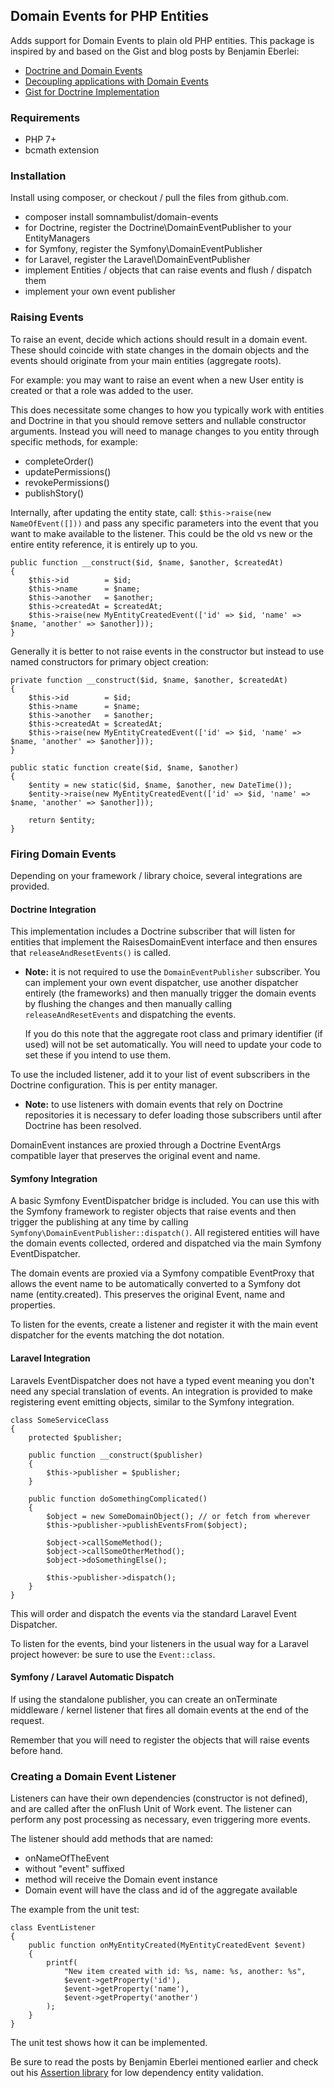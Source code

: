 ## Domain Events for PHP Entities

Adds support for Domain Events to plain old PHP entities. This package is inspired by and based
on the Gist and blog posts by Benjamin Eberlei: 

 * [Doctrine and Domain Events](https://github.com/beberlei/whitewashing.de/blob/master/2013/07/24/doctrine_and_domainevents.rst)
 * [Decoupling applications with Domain Events](http://www.whitewashing.de/2012/08/25/decoupling_applications_with_domain_events.html)
 * [Gist for Doctrine Implementation](https://gist.github.com/beberlei/53cd6580d87b1f5cd9ca)

### Requirements

 * PHP 7+
 * bcmath extension

### Installation

Install using composer, or checkout / pull the files from github.com.

 * composer install somnambulist/domain-events
 * for Doctrine, register the Doctrine\DomainEventPublisher to your EntityManagers
 * for Symfony, register the Symfony\DomainEventPublisher
 * for Laravel, register the Laravel\DomainEventPublisher
 * implement Entities / objects that can raise events and flush / dispatch them
 * implement your own event publisher

### Raising Events

To raise an event, decide which actions should result in a domain event. These should
coincide with state changes in the domain objects and the events should originate from
your main entities (aggregate roots).

For example: you may want to raise an event when a new User entity is created or that
a role was added to the user.

This does necessitate some changes to how you typically work with entities and Doctrine
in that you should remove setters and nullable constructor arguments. Instead you will
need to manage changes to you entity through specific methods, for example:

 * completeOrder()
 * updatePermissions()
 * revokePermissions()
 * publishStory()

Internally, after updating the entity state, call: `$this->raise(new NameOfEvent([]))`
and pass any specific parameters into the event that you want to make available to the
listener. This could be the old vs new or the entire entity reference, it is entirely
up to you.

    public function __construct($id, $name, $another, $createdAt)
    {
        $this->id        = $id;
        $this->name      = $name;
        $this->another   = $another;
        $this->createdAt = $createdAt;
        $this->raise(new MyEntityCreatedEvent(['id' => $id, 'name' => $name, 'another' => $another]));
    }

Generally it is better to not raise events in the constructor but instead to use named
constructors for primary object creation:

    private function __construct($id, $name, $another, $createdAt)
    {
        $this->id        = $id;
        $this->name      = $name;
        $this->another   = $another;
        $this->createdAt = $createdAt;
        $this->raise(new MyEntityCreatedEvent(['id' => $id, 'name' => $name, 'another' => $another]));
    }
    
    public static function create($id, $name, $another)
    {
        $entity = new static($id, $name, $another, new DateTime());
        $entity->raise(new MyEntityCreatedEvent(['id' => $id, 'name' => $name, 'another' => $another]));
        
        return $entity;
    }

### Firing Domain Events

Depending on your framework / library choice, several integrations are provided.

#### Doctrine Integration

This implementation includes a Doctrine subscriber that will listen for entities that
implement the RaisesDomainEvent interface and then ensures that `releaseAndResetEvents()`
is called.
 
 * __Note:__ it is not required to use the `DomainEventPublisher` subscriber. You can
   implement your own event dispatcher, use another dispatcher entirely (the frameworks)
   and then manually trigger the domain events by flushing the changes and then manually
   calling `releaseAndResetEvents` and dispatching the events.
   
   If you do this note that the aggregate root class and primary identifier (if used)
   will not be set automatically. You will need to update your code to set these if
   you intend to use them.

To use the included listener, add it to your list of event subscribers in the Doctrine
configuration. This is per entity manager.

 * __Note:__ to use listeners with domain events that rely on Doctrine repositories
   it is necessary to defer loading those subscribers until after Doctrine has been
   resolved.

DomainEvent instances are proxied through a Doctrine EventArgs compatible layer that
preserves the original event and name.

#### Symfony Integration

A basic Symfony EventDispatcher bridge is included. You can use this with the Symfony
framework to register objects that raise events and then trigger the publishing at any
time by calling `Symfony\DomainEventPublisher::dispatch()`. All registered entities
will have the domain events collected, ordered and dispatched via the main Symfony
EventDispatcher.

The domain events are proxied via a Symfony compatible EventProxy that allows the
event name to be automatically converted to a Symfony dot name (entity.created). This
preserves the original Event, name and properties.

To listen for the events, create a listener and register it with the main event
dispatcher for the events matching the dot notation.

#### Laravel Integration

Laravels EventDispatcher does not have a typed event meaning you don't need any special
translation of events. An integration is provided to make registering event emitting
objects, similar to the Symfony integration.

    class SomeServiceClass
    {
        protected $publisher;
        
        public function __construct($publisher)
        {
            $this->publisher = $publisher;
        }
    
        public function doSomethingComplicated()
        {
            $object = new SomeDomainObject(); // or fetch from wherever
            $this->publisher->publishEventsFrom($object);
            
            $object->callSomeMethod();
            $object->callSomeOtherMethod();
            $object->doSomethingElse();
            
            $this->publisher->dispatch();
        }
    }

This will order and dispatch the events via the standard Laravel Event Dispatcher.

To listen for the events, bind your listeners in the usual way for a Laravel project
however: be sure to use the `Event::class`.

#### Symfony / Laravel Automatic Dispatch

If using the standalone publisher, you can create an onTerminate middleware / kernel
listener that fires all domain events at the end of the request.

Remember that you will need to register the objects that will raise events before
hand.

### Creating a Domain Event Listener

Listeners can have their own dependencies (constructor is not defined), and are called
after the onFlush Unit of Work event. The listener can perform any post processing as
necessary, even triggering more events.

The listener should add methods that are named:

 * onNameOfTheEvent
 * without "event" suffixed
 * method will receive the Domain event instance
 * Domain event will have the class and id of the aggregate available

The example from the unit test:

    class EventListener
    {    
        public function onMyEntityCreated(MyEntityCreatedEvent $event)
        {
            printf(
                "New item created with id: %s, name: %s, another: %s",
                $event->getProperty('id'),
                $event->getProperty('name'),
                $event->getProperty('another')
            );
        }
    }

The unit test shows how it can be implemented.

Be sure to read the posts by Benjamin Eberlei mentioned earlier and check out his
[Assertion library](https://github.com/beberlei/assert) for low dependency entity
validation.
